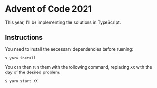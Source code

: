 # Advent of Code 2021

This year, I'll be implementing the solutions in TypeScript.

## Instructions
You need to install the necessary dependencies before running:

```
$ yarn install
```

You can then run them with the following command, replacing `XX` with the day of the desired problem:
```
$ yarn start XX
```

